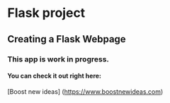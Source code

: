 # Flask project

## Creating a Flask Webpage

### This app is work in progress.

#### You can check it out right here:

[Boost new ideas] (https://www.boostnewideas.com)



